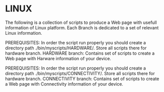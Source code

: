 # LINUX
The following is a collection of scripts to produce a Web page with usefull information of Linux platform.
Each Branch is dedicated to a set of relevant Linux information.

PREREQUISITES: In order the script run properly you should create a directory path  ./bin/myscripts/HARDWARE/.
Store all scripts there for hardware branch.
HARDWARE branch: Contains set of scripts to create a Web page with Harware information of your device.


PREREQUISITES: In order the script run properly you should create a directory path  ./bin/myscripts/CONNECTIVITY/.
Store all scripts there for hardware branch.
CONNECTIVITY branch:  Contains set of scripts to create a Web page with Connectivity information of your device.
